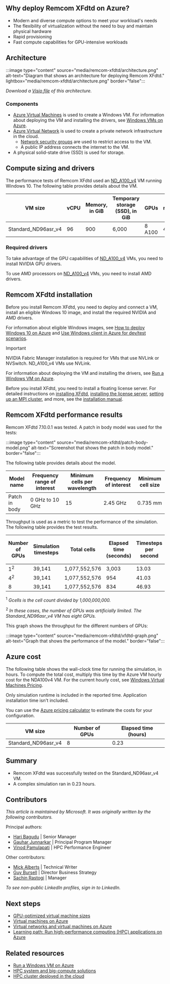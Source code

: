 <Intro should cover a basic overview of the workload.>

## Why deploy Remcom XFdtd on Azure?

- Modern and diverse compute options to meet your workload's needs
- The flexibility of virtualization without the need to buy and maintain physical hardware
- Rapid provisioning
- Fast compute capabilities for GPU-intensive workloads

## Architecture

:::image type="content" source="media/remcom-xfdtd/architecture.png" alt-text="Diagram that shows an architecture for deploying Remcom XFdtd." lightbox="media/remcom-xfdtd/architecture.png" border="false":::

*Download a [Visio file](https://arch-center.azureedge.net/remcom-xfdtd.vsdx) of this
architecture.*

### Components

- [Azure Virtual Machines](https://azure.microsoft.com/services/virtual-machines) is
    used to create a Windows VM. For information about deploying the VM and installing the drivers, see [Windows VMs on Azure](../../reference-architectures/n-tier/windows-vm.yml).
- [Azure Virtual Network](https://azure.microsoft.com/services/virtual-network) is
    used to create a private network infrastructure in the cloud.
  - [Network security groups](/azure/virtual-network/network-security-groups-overview) are used to restrict access to the VM.  
  - A public IP address connects the internet to the VM.
- A physical solid-state drive (SSD) is used for storage.

## Compute sizing and drivers

The performance tests of Remcom XFdtd used an [ND_A100_v4](/azure/virtual-machines/nda100-v4-series) VM running Windows 10. The following table provides details about the VM.

|VM size|vCPU|Memory, in GiB|Temporary storage (SSD), in GiB|	GPUs	|GPU memory, in GiB|Maximum data disks|
|-|-|-|-|-|-|-|
|Standard_ND96asr_v4	|96	|900	|6,000	|8 A100	|40	|32|

### Required drivers

To take advantage of the GPU capabilities of [ND_A100_v4](/azure/virtual-machines/nda100-v4-series) VMs, you need to install NVIDIA GPU drivers.

To use AMD processors on [ND_A100_v4](/azure/virtual-machines/nda100-v4-series) VMs, you need to install AMD drivers.

## Remcom XFdtd installation

Before you install Remcom XFdtd, you need to deploy and connect a VM, install an eligible Windows 10 image, and install the required NVIDIA and AMD drivers. 

For information about eligible Windows images, see [How to deploy Windows 10 on Azure](/azure/virtual-machines/windows/windows-desktop-multitenant-hosting-deployment) and [Use Windows client in Azure for dev/test scenarios](/azure/virtual-machines/windows/client-images).

> [!IMPORTANT]
>  NVIDIA Fabric Manager installation is required for VMs that use NVLink or NVSwitch. ND_A100_v4 VMs use NVLink. 

For information about deploying the VM and installing the drivers, see [Run a Windows VM on Azure](../../reference-architectures/n-tier/windows-vm.yml).

Before you install XFdtd, you need to install a floating license server. For detailed instructions on [installing XFdtd](https://support.remcom.com/xfdtd/installation/xfdtd-installation.php), [installing the license server](https://support.remcom.com/xfdtd/installation/floating-license.php), [setting up an MPI cluster](https://support.remcom.com/xfdtd/installation/mpi-cluster-setup.php), and more, see the [installation manual](https://support.remcom.com/xfdtd/installation.html).

## Remcom XFdtd performance results

Remcom XFdtd 7.10.0.1 was tested. A patch in body model was used for the tests: 

:::image type="content" source="media/remcom-xfdtd/patch-body-model.png" alt-text="Screenshot that shows the patch in body model." border="false":::

The following table provides details about the model.

|Model name|Frequency range of interest|Minimum cells per wavelength|Frequency of interest|Minimum cell size|
|-|-|-|-|-|
|Patch in body|0 GHz to 10 GHz|15|2.45 GHz|0.735 mm|

Throughput is used as a metric to test the performance of the simulation. The following table provides the test results. 

|Number of GPUs|	Simulation timesteps |Total cells|Elapsed time (seconds)|Timesteps per second|Throughput (cells per second)|Throughput (Gcells<sup>1</sup> per second)|
|-|-|-|-|-|-|-|
|1<sup>2	|39,141	|1,077,552,576	|3,003	|13.03	|14,044,783,675	|14.04|
|4<sup>2|	39,141|	1,077,552,576|	954|	41.03|	44,210,152,387|	44.21|
|8|	39,141	|1,077,552,576|	834	|46.93|	50,571,325,392	|50.57|

<sup>1</sup> *Gcells is the cell count divided by 1,000,000,000.*

<sup>2</sup> *In these cases, the number of GPUs was artificially limited. The Standard_ND96asr_v4 VM has eight GPUs.*

This graph shows the throughput for the different numbers of GPUs: 

:::image type="content" source="media/remcom-xfdtd/xfdtd-graph.png" alt-text="Graph that shows the performance of the model." border="false":::

## Azure cost

The following table shows the wall-clock time for running the simulation, in hours. To compute the total cost, multiply this time by the Azure VM hourly cost for the NDA100v4 VM. For the current hourly cost, see [Windows Virtual Machines Pricing](https://azure.microsoft.com/pricing/details/virtual-machines/windows/#pricing).

Only simulation runtime is included in the reported time. Application installation time isn't included.

You can use the [Azure pricing calculator](https://azure.microsoft.com/pricing/calculator) to estimate the costs for your configuration.

|VM size|	Number of GPUs|	Elapsed time (hours)|
|-|-|-|
|Standard_ND96asr_v4	|	8|	0.23| 

## Summary

- Remcom XFdtd was successfully tested on the Standard_ND96asr_v4 VM.
- A complex simulation ran in 0.23 hours. 

## Contributors

*This article is maintained by Microsoft. It was originally written by
the following contributors.*

Principal authors:

-   [Hari Bagudu](https://www.linkedin.com/in/hari-bagudu-88732a19) |
    Senior Manager
-   [Gauhar Junnarkar](https://www.linkedin.com/in/gauharjunnarkar) |
    Principal Program Manager
-   [Vinod Pamulapati](https://www.linkedin.com/in/vinod-reddy-20481a104) |
    HPC Performance Engineer

Other contributors:

-   [Mick Alberts](https://www.linkedin.com/in/mick-alberts-a24a1414) |
    Technical Writer
-   [Guy Bursell](https://www.linkedin.com/in/guybursell) | Director
    Business Strategy
-   [Sachin Rastogi](https://www.linkedin.com/in/sachin-rastogi-907a3b5) |
    Manager

*To see non-public LinkedIn profiles, sign in to LinkedIn.*

## Next steps

- [GPU-optimized virtual machine sizes](/azure/virtual-machines/sizes-gpu)
- [Virtual machines on Azure](/azure/virtual-machines/overview)
- [Virtual networks and virtual machines on Azure](/azure/virtual-network/network-overview)
- [Learning path: Run high-performance computing (HPC) applications on Azure](/learn/paths/run-high-performance-computing-applications-azure)

## Related resources

- [Run a Windows VM on Azure](../../reference-architectures/n-tier/windows-vm.yml)
- [HPC system and big-compute solutions](../../solution-ideas/articles/big-compute-with-azure-batch.yml)
- [HPC cluster deployed in the cloud](../../solution-ideas/articles/hpc-cluster.yml)